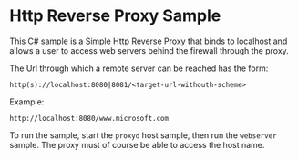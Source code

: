 # Http Reverse Proxy Sample

This C# sample is a Simple Http Reverse Proxy that binds to localhost and allows a user to access web servers behind
the firewall through the proxy.  

The Url through which a remote server can be reached has the form: 
```
http(s)://localhost:8080|8081/<target-url-withouth-scheme>
``` 
Example:
``` 
http://localhost:8080/www.microsoft.com
``` 

To run the sample, start the ```proxyd``` host sample, then run the ```webserver``` sample.  The proxy must of course
be able to access the host name.

